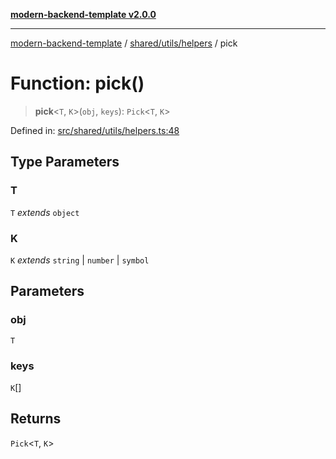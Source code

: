 [**modern-backend-template v2.0.0**](../../../../README.md)

***

[modern-backend-template](../../../../modules.md) / [shared/utils/helpers](../README.md) / pick

# Function: pick()

> **pick**\<`T`, `K`\>(`obj`, `keys`): `Pick`\<`T`, `K`\>

Defined in: [src/shared/utils/helpers.ts:48](https://github.com/maemreyo/saas-4cus-nodejs/blob/1a77de11cd6eaefe66c31c7f5de281673fc25ce5/src/shared/utils/helpers.ts#L48)

## Type Parameters

### T

`T` *extends* `object`

### K

`K` *extends* `string` \| `number` \| `symbol`

## Parameters

### obj

`T`

### keys

`K`[]

## Returns

`Pick`\<`T`, `K`\>
